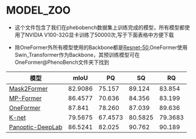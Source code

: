 # MODEL_ZOO

* 这个文件包含了我们在phebobench数据集上训练完成的模型，所有模型都使用了NVIDIA V100-32G显卡训练了50000次,写于下面表格中方便下载

* 除OneFormer外所有模型使用的Backbone都是[Resnet-50](https://dl.fbaipublicfiles.com/detectron2/ImageNetPretrained/MSRA/R-50.pkl),OneFormer使用Swin_Transformer作为Backbone，其预训练模型可在OneFormer@PhenoBench文件夹下找到

| 模型                | mIoU    | PQ      | SQ      | RQ      |
|---------------------|---------|---------|---------|---------|
| [Mask2Former](https://pan.baidu.com/s/1ulhyH3n35MTfRh70dq9y9Q)         | 82.9086 | 75.157  | 89.124  | 83.854  |
| [MP-Former](https://pan.baidu.com/s/13P_DofZFBzir851u3tXefA)           | 86.4577 | 70.636  | 84.356  | 83.199  |
| [OneFormer](https://pan.baidu.com/s/1D4lsKFpuGl6B5TGyBYlkCA?pwd=wsac)           | 87.841 | 78.260   | 87.039  | 89.636  |
| [K-net](https://pan.baidu.com/s/18-P3JCXrKGZi8-0JRY2lfw)               | 79.5675 | 67.4573 | 80.5825 | 79.3683 |
| [Panoptic-DeepLab](https://pan.baidu.com/s/1P6sOEf9fws3Nr467RxfzmA)    | 86.5241 | 82.025  | 90.762  | 90.189  |
